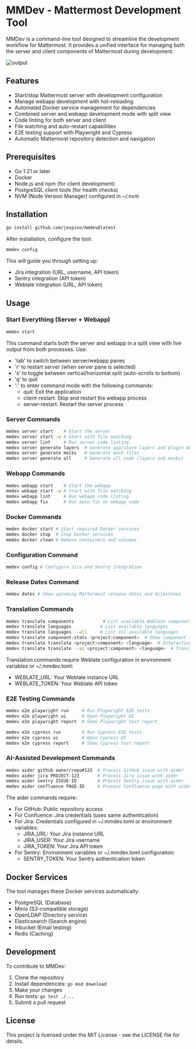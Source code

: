 # MMDev - Mattermost Development Tool

MMDev is a command-line tool designed to streamline the development workflow for Mattermost. It provides a unified interface for managing both the server and client components of Mattermost during development.

![output](https://github.com/user-attachments/assets/f3b51cd0-1f24-404c-8f62-729c8f3b6bab)

## Features

- Start/stop Mattermost server with development configuration
- Manage webapp development with hot-reloading
- Automated Docker service management for dependencies
- Combined server and webapp development mode with split view
- Code linting for both server and client
- File watching and auto-restart capabilities
- E2E testing support with Playwright and Cypress
- Automatic Mattermost repository detection and navigation

## Prerequisites

- Go 1.21 or later
- Docker
- Node.js and npm (for client development)
- PostgreSQL client tools (for health checks)
- NVM (Node Version Manager) configured in ~/.nvm

## Installation

```bash
go install github.com/jespino/mmdev@latest
```

After installation, configure the tool:

```bash
mmdev config
```

This will guide you through setting up:
- Jira integration (URL, username, API token)
- Sentry integration (API token)
- Weblate integration (URL, API token)

## Usage

### Start Everything (Server + Webapp)

```bash
mmdev start
```

This command starts both the server and webapp in a split view with live output from both processes. Use:
- 'tab' to switch between server/webapp panes
- 'r' to restart server (when server pane is selected)
- 's' to toggle between vertical/horizontal split (auto-scrolls to bottom)
- 'q' to quit
- ':' to enter command mode with the following commands:
  - quit: Exit the application
  - client-restart: Stop and restart the webapp process
  - server-restart: Restart the server process

### Server Commands

```bash
mmdev server start    # Start the server
mmdev server start -w # Start with file watching
mmdev server lint     # Run server code linting
mmdev server generate layers  # Generate app/store layers and plugin API
mmdev server generate mocks   # Generate mock files
mmdev server generate all     # Generate all code (layers and mocks)
```

### Webapp Commands

```bash
mmdev webapp start    # Start the webapp
mmdev webapp start -w # Start with file watching
mmdev webapp lint     # Run webapp code linting
mmdev webapp fix      # Run auto-fix on webapp code
```

### Docker Commands

```bash
mmdev docker start # Start required Docker services
mmdev docker stop  # Stop Docker services
mmdev docker clean # Remove containers and volumes
```

### Configuration Command

```bash
mmdev config # Configure Jira and Sentry integration
```

### Release Dates Command

```bash
mmdev dates # Show upcoming Mattermost release dates and milestones
```

### Translation Commands

```bash
mmdev translate components           # List available Weblate components
mmdev translate languages           # List available languages
mmdev translate languages --all     # List all available languages
mmdev translate component-stats <project:component>  # Show component translation stats
mmdev translate translate <project:component> <language>  # Interactive translation wizard
mmdev translate translate --ai <project:component> <language>  # Translation wizard with AI suggestions
```

Translation commands require Weblate configuration in environment variables or ~/.mmdev.toml:
- WEBLATE_URL: Your Weblate instance URL
- WEBLATE_TOKEN: Your Weblate API token

### E2E Testing Commands

```bash
mmdev e2e playwright run     # Run Playwright E2E tests
mmdev e2e playwright ui      # Open Playwright UI
mmdev e2e playwright report  # Show Playwright test report

mmdev e2e cypress run        # Run Cypress E2E tests
mmdev e2e cypress ui         # Open Cypress UI
mmdev e2e cypress report     # Show Cypress test report
```

### AI-Assisted Development Commands

```bash
mmdev aider github owner/repo#123  # Process GitHub issue with aider
mmdev aider jira PROJECT-123       # Process Jira issue with aider
mmdev aider sentry ISSUE-ID        # Process Sentry issue with aider
mmdev aider confluence PAGE-ID     # Process Confluence page with aider
```

The aider commands require:
- For GitHub: Public repository access
- For Confluence: Jira credentials (uses same authentication)
- For Jira: Credentials configured in ~/.mmdev.toml or environment variables:
  - JIRA_URL: Your Jira instance URL
  - JIRA_USER: Your Jira username
  - JIRA_TOKEN: Your Jira API token
- For Sentry: Environment variables or ~/.mmdev.toml configuration:
  - SENTRY_TOKEN: Your Sentry authentication token

## Docker Services

The tool manages these Docker services automatically:
- PostgreSQL (Database)
- Minio (S3-compatible storage)
- OpenLDAP (Directory service)
- Elasticsearch (Search engine)
- Inbucket (Email testing)
- Redis (Caching)

## Development

To contribute to MMDev:

1. Clone the repository
2. Install dependencies: `go mod download`
3. Make your changes
4. Run tests: `go test ./...`
5. Submit a pull request

## License

This project is licensed under the MIT License - see the LICENSE file for details.
